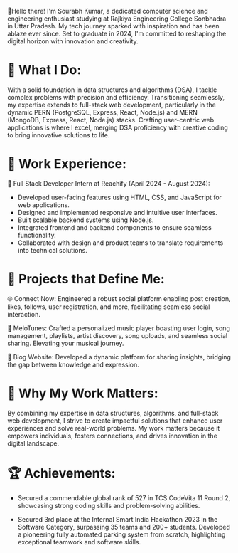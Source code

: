 👋Hello there! I'm Sourabh Kumar, a dedicated computer science and engineering enthusiast studying at Rajkiya Engineering College Sonbhadra in Uttar Pradesh. My tech journey sparked with inspiration and has been ablaze ever since. Set to graduate in 2024, I'm committed to reshaping the digital horizon with innovation and creativity.

# 🚀 What I Do: 

With a solid foundation in data structures and algorithms (DSA), I tackle complex problems with precision and efficiency. Transitioning seamlessly, my expertise extends to full-stack web development, particularly in the dynamic PERN (PostgreSQL, Express, React, Node.js) and MERN (MongoDB, Express, React, Node.js) stacks. Crafting user-centric web applications is where I excel, merging DSA proficiency with creative coding to bring innovative solutions to life.

# 💼 Work Experience:
🚀 Full Stack Developer Intern at Reachify (April 2024 - August 2024):

* Developed user-facing features using HTML, CSS, and JavaScript for web applications.
* Designed and implemented responsive and intuitive user interfaces.
* Built scalable backend systems using Node.js.
* Integrated frontend and backend components to ensure seamless functionality.
* Collaborated with design and product teams to translate requirements into technical solutions.

# 💼 Projects that Define Me:

🌐 Connect Now: Engineered a robust social platform enabling post creation, likes, follows, user registration, and more, facilitating seamless social interaction.
  
🎵 MeloTunes: Crafted a personalized music player boasting user login, song management, playlists, artist discovery, song uploads, and seamless social sharing. Elevating your musical journey.
  
📝 Blog Website: Developed a dynamic platform for sharing insights, bridging the gap between knowledge and expression.

# 🌟 Why My Work Matters:

By combining my expertise in data structures, algorithms, and full-stack web development, I strive to create impactful solutions that enhance user experiences and solve real-world problems. My work matters because it empowers individuals, fosters connections, and drives innovation in the digital landscape.

# 🏆 Achievements:

* Secured a commendable global rank of 527 in TCS CodeVita 11 Round 2, showcasing strong coding skills and problem-solving abilities.
  
* Secured 3rd place at the Internal Smart India Hackathon 2023 in the Software Category, surpassing 35 teams and 200+ students. Developed a pioneering fully automated parking system from scratch, highlighting exceptional teamwork and software skills.

<!--
**Sourabh25002/Sourabh25002** is a ✨ _special_ ✨ repository because its `README.md` (this file) appears on your GitHub profile.

Here are some ideas to get you started:

- 🔭 I’m currently working on ...
- 🌱 I’m currently learning ...
- 👯 I’m looking to collaborate on ...
- 🤔 I’m looking for help with ...
- 💬 Ask me about ...
- 📫 How to reach me: ...
- 😄 Pronouns: ...
- ⚡ Fun fact: ...
-->
